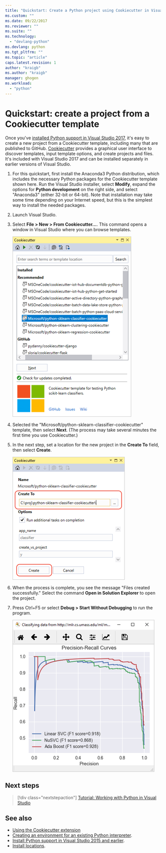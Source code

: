 ```yaml
---
title: "Quickstart: Create a Python project using Cookiecutter in Visual Studio | Microsoft Docs"
ms.custom: ""
ms.date: 09/22/2017
ms.reviewer: ""
ms.suite: ""
ms.technology: 
  - "devlang-python"
ms.devlang: python
ms.tgt_pltfrm: ""
ms.topic: "article"
caps.latest.revision: 1
author: "kraigb"
ms.author: "kraigb"
manager: ghogen
ms.workload: 
  - "python"
---
```


# Quickstart: create a project from a Cookiecutter template

Once you've [installed Python support in Visual Studio 2017](installation.md), it's easy to create a new project from a Cookiecutter template, including many that are published to GitHub. [Cookiecutter](https://cookiecutter.readthedocs.io/en/latest/) provides a graphical user interface to discover templates, input template options, and create projects and files. It's included with Visual Studio 2017 and can be installed separately in earlier versions of Visual Studio.

1. For this quickstart, first install the Anaconda3 Python distribution, which includes the necessary Python packages for the Cookiecutter template shown here. Run the Visual Studio installer, select **Modify**, expand the options for **Python development** on the right side, and select "Anaconda3" (either 32-bit or 64-bit). Note that installation may take some time depending on your Internet speed, but this is the simplest way to install the needed packages.

1. Launch Visual Studio.

1. Select **File > New > From Cookiecutter...**. This command opens a window in Visual Studio where you can browse templates. 

    ![New Project from Cookiecutter template](media/projects-from-cookiecutter1.png)

1. Selected the "Microsoft/python-sklearn-classifier-cookiecutter" template, then select **Next**. (The process may take several minutes the first time you use Cookiecutter.)

1. In the next step, set a location for the new project in the **Create To** field, then select **Create**.

    ![Second step using Cookiecutter, setting project properties](media/projects-from-cookiecutter2.png)

1. When the process is complete, you see the message "Files created successfully." Select the command **Open in Solution Explorer** to open the project.

1. Press Ctrl+F5 or select **Debug > Start Without Debugging** to run the program. 

    ![Output of the python-sklearn-classifier-cookiecutter template project](media/projects-from-cookiecutter4.png)

## Next steps

> [!div class="nextstepaction"]
> [Tutorial: Working with Python in Visual Studio](vs-tutorial-01-01.md)

## See also

- [Using the Cookiecutter extension](cookiecutter.md)
- [Creating an environment for an existing Python interpreter](python-environments.md#creating-an-environment-for-an-existing-interpreter).
- [Install Python support in Visual Studio 2015 and earlier](installation.md).
- [Install locations](installation.md#install-locations).
